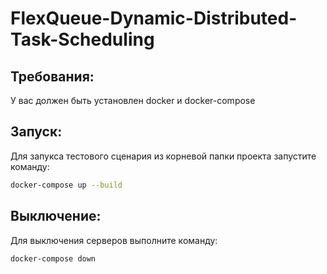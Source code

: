 # FlexQueue-Dynamic-Distributed-Task-Scheduling
## Требования:
У вас должен быть установлен docker и docker-compose
## Запуск:
Для запукса тестового сценария из корневой папки проекта запустите команду:
```bash
docker-compose up --build
```
## Выключение:
Для выключения серверов выполните команду:
```bash
docker-compose down
```